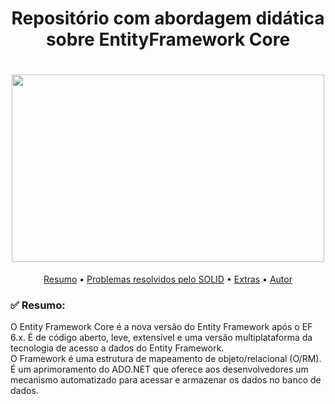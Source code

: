 <h1 align="center">Repositório com abordagem didática sobre EntityFramework Core</h1>
<h1 align="center">
<img src="![image](https://user-images.githubusercontent.com/67660352/156589234-83fa6f05-3179-41c5-92b3-7306b8849184.png)" height="300" width="500"/>
</h1>
<p align="center" height="400" width="400">
 <a href="#resumo">Resumo</a> •
 <a href="#exemplo">Problemas resolvidos pelo SOLID</a> •
 <a href="#extras">Extras</a> •
 <a href="#autor">Autor</a> 
</p>
<h3 id="resumo">✅ Resumo:</h3>
<p>O Entity Framework Core é a nova versão do Entity Framework após o EF 6.x. É de código aberto, leve, extensível e uma versão multiplataforma da tecnologia de acesso a dados do Entity Framework.<br/>
O Framework é uma estrutura de mapeamento de objeto/relacional (O/RM). É um aprimoramento do ADO.NET que oferece aos desenvolvedores um mecanismo automatizado para acessar e armazenar os dados no banco de dados.</p>
<br/>
